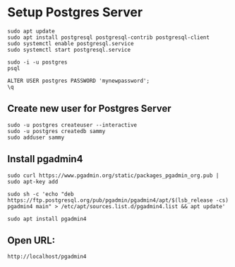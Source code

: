 # Setup Postgres Server

```
sudo apt update
sudo apt install postgresql postgresql-contrib postgresql-client
sudo systemctl enable postgresql.service
sudo systemctl start postgresql.service
```

```
sudo -i -u postgres
psql
```

```
ALTER USER postgres PASSWORD 'mynewpassword';
\q
```

## Create new user for Postgres Server
```
sudo -u postgres createuser --interactive
sudo -u postgres createdb sammy
sudo adduser sammy
```

## Install pgadmin4
```
sudo curl https://www.pgadmin.org/static/packages_pgadmin_org.pub | sudo apt-key add
```

```
sudo sh -c 'echo "deb https://ftp.postgresql.org/pub/pgadmin/pgadmin4/apt/$(lsb_release -cs) pgadmin4 main" > /etc/apt/sources.list.d/pgadmin4.list && apt update'
```

```
sudo apt install pgadmin4
```


## Open URL:
```
http://localhost/pgadmin4
```